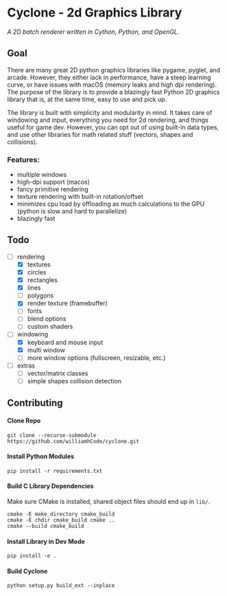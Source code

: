 # Cyclone - 2d Graphics Library
_A 2D batch renderer written in Cython, Python, and OpenGL._

## Goal
There are many great 2D python graphics libraries like pygame, pyglet, and arcade. However, they either lack in performance, have a steep learning curve, or have issues with macOS (memory leaks and high dpi rendering).
The purpose of the library is to provide a blazingly fast Python 2D graphics library that is, at the same time, easy to use and pick up. 

The library is built with simplicity and modularity in mind. It takes care of windowing and input, everything you need for 2d rendering, and things useful for game dev. However, you can opt out of using built-in data types, and use other libraries for math related stuff (vectors, shapes and collisions).

### Features: 
- multiple windows
- high-dpi support (macos)
- fancy primitive rendering
- texture rendering with built-in rotation/offset
- minimizes cpu load by offloading as much calculations to the GPU (python is slow and hard to parallelize)
- blazingly fast

## Todo
- [ ] rendering
  - [x] textures
  - [x] circles
  - [x] rectangles
  - [x] lines
  - [ ] polygons
  - [x] render texture (framebuffer)
  - [ ] fonts
  - [ ] blend options
  - [ ] custom shaders
- [ ] windowing
  - [x] keyboard and mouse input
  - [x] multi window
  - [ ] more window options (fullscreen, resizable, etc.)
- [ ] extras
  - [ ] vector/matrix classes
  - [ ] simple shapes collision detection

## Contributing
#### Clone Repo
```
git clone --recurse-submodule https://github.com/williamhCode/cyclone.git
```

#### Install Python Modules
```
pip install -r requirements.txt
```

#### Build C Library Dependencies
Make sure CMake is installed, shared object files should end up in `lib/`.
```
cmake -E make_directory cmake_build
cmake -E chdir cmake_build cmake ..
cmake --build cmake_build
```

#### Install Library in Dev Mode
```
pip install -e .
```

#### Build Cyclone
```
python setup.py build_ext --inplace
```
